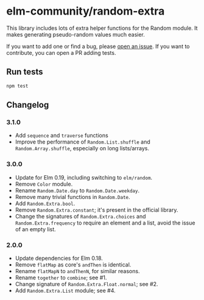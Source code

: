 # elm-community/random-extra
This library includes lots of extra helper functions for the Random module. It makes generating pseudo-random values much easier.

If you want to add one or find a bug, please [open an issue](https://github.com/elm-community/random-extra/issues/new). If you want to contribute, you can open a PR adding tests.

## Run tests

```bash
npm test
```

## Changelog
### 3.1.0
* Add `sequence` and `traverse` functions
* Improve the performance of `Random.List.shuffle` and `Random.Array.shuffle`, especially on long lists/arrays.

### 3.0.0
* Update for Elm 0.19, including switching to `elm/random`.
* Remove `Color` module.
* Rename `Random.Date.day` to `Random.Date.weekday`.
* Remove many trivial functions in `Random.Date`.
* Add `Random.Extra.bool`.
* Remove `Random.Extra.constant`; it's present in the official library.
* Change the signatures of `Random.Extra.choices` and `Random.Extra.frequency` to require an element and a list, avoid the issue of an empty list.


### 2.0.0
* Update dependencies for Elm 0.18.
* Remove `flatMap` as core's `andThen` is identical.
* Rename `flatMapN` to `andThenN`, for similar reasons.
* Rename `together` to `combine`; see #1.
* Change signature of `Random.Extra.Float.normal`; see #2.
* Add `Random.Extra.List` module; see #4.
